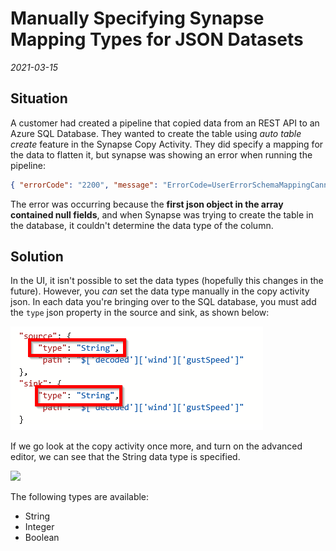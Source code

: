 # Manually Specifying Synapse Mapping Types for JSON Datasets
*2021-03-15*

## Situation
A customer had created a pipeline that copied data from an REST API to an Azure SQL Database.  They wanted to create the table using *auto table create* feature in the Synapse Copy Activity.  They did specify a mapping for the data to flatten it, but synapse was showing an error when running the pipeline:

```json
{ "errorCode": "2200", "message": "ErrorCode=UserErrorSchemaMappingCannotInferSinkColumnType,'Type=Microsoft.DataTransfer.Common.Shared.HybridDeliveryException,Message=Data type of column 'comment' can't be inferred from 1st row of data, please specify its data type in mappings of copy activity or structure of DataSet.,Source=Microsoft.DataTransfer.Common,'", "failureType": "UserError", "target": "RedactedDataset JSON to DB", "details": [] }
```

The error was occurring because the **first json object in the array contained null fields**, and when Synapse was trying to create the table in the database, it couldn't determine the data type of the column. 

## Solution
In the UI, it isn't possible to set the data types (hopefully this changes in the future).  However, you *can* set the data type manually in the copy activity json. In each data you're bringing over to the SQL database, you must add the `type` json property in the source and sink, as shown below:

<img src="2022-03-15 11_55_03-RE_jsonTypeSpecification.png" />

If we go look at the copy activity once more, and turn on the advanced editor, we can see that the String data type is specified. 

<img src="2022-03-18 08_29_37-GmAdfTest - Azure Data Factory- Work - Microsoft​ Edge.png"/>

The following types are available:
* String
* Integer
* Boolean

